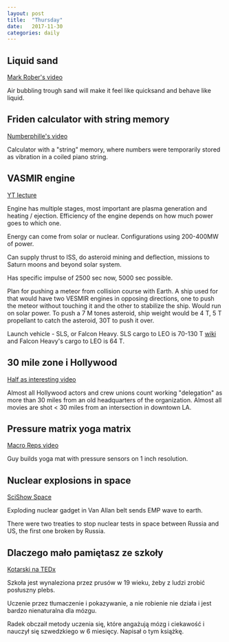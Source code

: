 ```yaml
---
layout: post
title:  "Thursday"
date:   2017-11-30
categories: daily
---
```



## Liquid sand
[Mark Rober's video](https://www.youtube.com/watch?v=My4RA5I0FKs)

Air bubbling trough sand will make it feel like quicksand and behave like liquid.

## Friden calculator with string memory

[Numberphille's video](https://www.youtube.com/watch?v=2BIx2x-Q2fE)

Calculator with a "string" memory, where numbers were temporarily stored as vibration in a coiled piano string.

## VASMIR engine

[YT lecture](https://www.youtube.com/watch?v=G5Pars7ONdw&t=3s)

Engine has multiple stages, most important are plasma generation and heating / ejection. Efficiency of the engine depends on how much power goes to which one.

Energy can come from solar or nuclear. Configurations using 200-400MW of power.

Can supply thrust to ISS, do asteroid mining and deflection, missions to Saturn moons and beyond solar system.

Has specific impulse of 2500 sec now, 5000 sec possible.

Plan for pushing a meteor from collision course with Earth. A ship used for that would have two VESMIR engines in opposing directions, one to push the meteor without touching it and the other to stabilize the ship. Would run on solar power. To push a 7 M tones asteroid, ship weight would be 4 T, 5 T propellant to catch the asteroid, 30T to push it over.

Launch vehicle - SLS, or Falcon Heavy. SLS cargo to LEO is 70-130 T [wiki](https://en.wikipedia.org/wiki/Space_Launch_System) and Falcon Heavy's cargo to LEO is 64 T.

## 30 mile zone i Hollywood

[Half as interesting video](https://www.youtube.com/watch?v=-gfGtIHfU7A)

Almost all Hollywood actors and crew unions count working "delegation" as more than 30 miles from an old headquarters of the organization. Almost all movies are shot < 30 miles from an intersection in downtown LA.

## Pressure matrix yoga matrix

[Macro Reps video](https://www.youtube.com/watch?v=4JBSHqUcaG4)

Guy builds yoga mat with pressure sensors on 1 inch resolution.

## Nuclear explosions in space

[SciShow Space](https://www.youtube.com/watch?v=TRhStl7SQnM)

Exploding nuclear gadget in Van Allan belt sends EMP wave to earth.

There were two treaties to stop nuclear tests in space between Russia and US, the first one broken by Russia.

## Dlaczego mało pamiętasz ze szkoły

[Kotarski na TEDx](https://www.youtube.com/watch?v=0t-sG8FhC4E)

Szkoła jest wynaleziona przez prusów w 19 wieku, żeby z ludzi zrobić posłuszny plebs.

Uczenie przez tłumaczenie i pokazywanie, a nie robienie nie działa i jest bardzo nienaturalna dla mózgu.

Radek obczaił metody uczenia się, które angażują mózg i ciekawość i nauczył się szwedzkiego w 6 miesięcy. Napisał o tym książkę.

